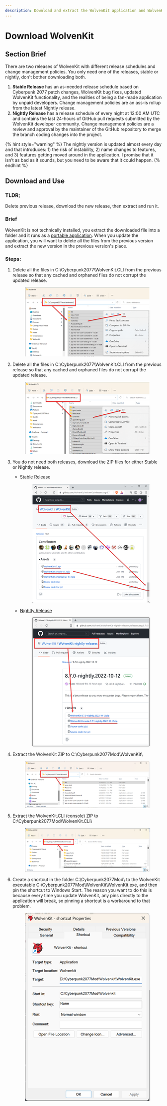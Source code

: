 ```yaml
---
description: Download and extract the WolvenKit application and WolvenKit.CLI console
---
```


# Download WolvenKit

## Section Brief

There are two releases of WolvenKit with different release schedules and change management policies. You only need one of the releases, stable or nightly, don't bother downloading both.

1. **Stable Release** has an as-needed release schedule based on Cyberpunk 2077 patch changes, WolvenKit bug fixes, updated WolvenKit functionality, and the realities of being a fan-made application by unpaid developers. Change management policies are an ass-is rollup from the latest Nightly release.
2. **Nightly Release** has a release schedule of every night at 12:00 AM UTC and contains the last 24-hours of GitHub pull requests submitted by the WolvenKit developer community. Change management policies are a review and approval by the maintainer of the GitHub repository to merge the branch coding changes into the project.

{% hint style="warning" %}
The nightly version is updated almost every day and that introduces: 1) the risk of instability, 2) name changes to features, and 3) features getting moved around in the application. I promise that it isn’t as bad as it sounds, but you need to be aware that it could happen.
{% endhint %}

## Download and Use

### TLDR;

Delete previous release, download the new release, then extract and run it.

### Brief

WolvenKit is not technically installed, you extract the downloaded file into a folder and it runs as a [portable application](https://en.wikipedia.org/wiki/Portable\_application). When you update the application, you will want to delete all the files from the previous version and extract the new version in the previous version's place.

### Steps:

1.  Delete all the files in C:\Cyberpunk2077\WolvenKit.CLI from the previous release so that any cached and orphaned files do not corrupt the updated release.

    <figure><img src="../../../.gitbook/assets/ELI5_GetStart_Download_S01.png" alt=""><figcaption></figcaption></figure>
2.  Delete all the files in C:\Cyberpunk2077\WolvenKit.CLI from the previous release so that any cached and orphaned files do not corrupt the updated release.

    <figure><img src="../../../.gitbook/assets/ELI5_GetStart_Download_S02.png" alt=""><figcaption></figcaption></figure>
3. You do not need both releases, download the ZIP files for either Stable or Nightly release.
   *   [Stable Release](https://github.com/WolvenKit/WolvenKit/releases/latest)

       <figure><img src="../../../.gitbook/assets/ELI5_GetStart_Download_S03-01.png" alt=""><figcaption></figcaption></figure>
   *   [Nightly Release](https://github.com/WolvenKit/WolvenKit-nightly-releases/releases/latest)

       <figure><img src="../../../.gitbook/assets/ELI5_GetStart_Download_S03-02.png" alt=""><figcaption></figcaption></figure>
4.  Extract the WolvenKit ZIP to C:\Cyberpunk2077Mod\WolvenKit\\

    <figure><img src="../../../.gitbook/assets/ELI5_GetStart_Download_S04.png" alt=""><figcaption></figcaption></figure>
5.  Extract the WolvenKit.CLI (console) ZIP to C:\Cyberpunk2077Mod\WolvenKit.CLI\\

    <figure><img src="../../../.gitbook/assets/ELI5_GetStart_Download_S05.png" alt=""><figcaption></figcaption></figure>
6.  Create a shortcut in the folder C:\Cyberpunk2077Mod\ to the WolvenKit executable C:\Cyberpunk2077Mod\WolvenKit\WolvenKit.exe, and then pin the shortcut to Windows Start. The reason you want to do this is because every time you update WolvenKit, any pins directly to the application will break, so pinning a shortcut is a workaround to that problem.

    <figure><img src="../../../.gitbook/assets/ELI5_GetStart_Download_S06.png" alt=""><figcaption></figcaption></figure>
